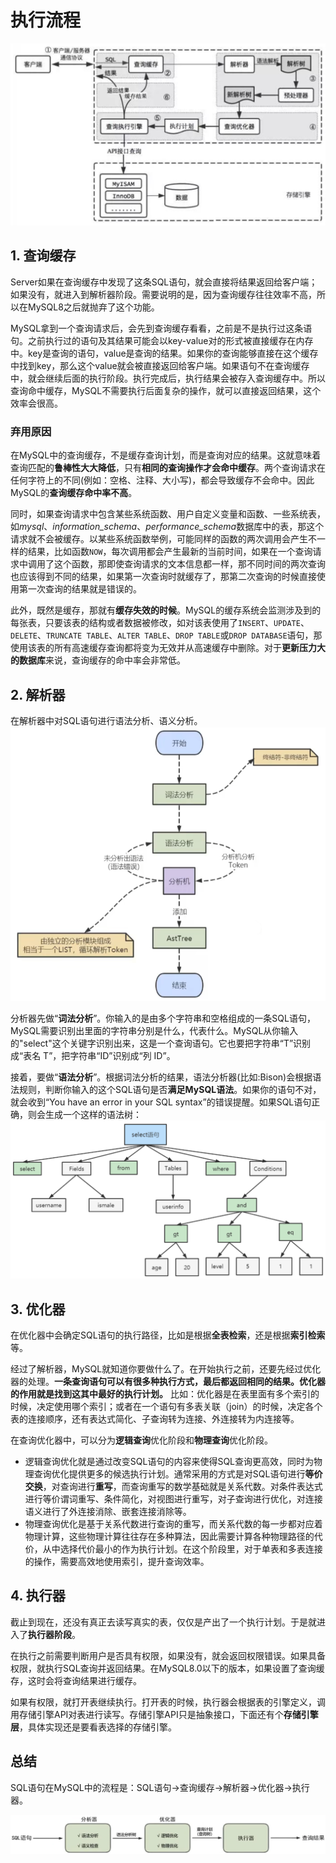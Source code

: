 # 执行流程

![SQL执行流程+20231204192038](https://raw.githubusercontent.com/loli0con/picgo/master/images/SQL执行流程+20231204192038.png+2023-12-04-19-20-39)

## 1. 查询缓存
Server如果在查询缓存中发现了这条SQL语句，就会直接将结果返回给客户端；如果没有，就进入到解析器阶段。需要说明的是，因为查询缓存往往效率不高，所以在MySQL8之后就抛弃了这个功能。

MySQL拿到一个查询请求后，会先到查询缓存看看，之前是不是执行过这条语句。之前执行过的语句及其结果可能会以key-value对的形式被直接缓存在内存中。key是查询的语句，value是查询的结果。如果你的查询能够直接在这个缓存中找到key，那么这个value就会被直接返回给客户端。如果语句不在查询缓存中，就会继续后面的执行阶段。执行完成后，执行结果会被存入查询缓存中。所以查询命中缓存，MySQL不需要执行后面复杂的操作，就可以直接返回结果，这个效率会很高。

### 弃用原因
在MySQL中的查询缓存，不是缓存查询计划，而是查询对应的结果。这就意味着查询匹配的**鲁棒性大大降低**，只有**相同的查询操作才会命中缓存**。两个查询请求在任何字符上的不同(例如：空格、注释、大小写)，都会导致缓存不会命中。因此MySQL的**查询缓存命中率不高**。

同时，如果查询请求中包含某些系统函数、用户自定义变量和函数、一些系统表，如*mysql*、*information_schema*、*performance_schema*数据库中的表，那这个请求就不会被缓存。以某些系统函数举例，可能同样的函数的两次调用会产生不一样的结果，比如函数`NOW`，每次调用都会产生最新的当前时间，如果在一个查询请求中调用了这个函数，那即使查询请求的文本信息都一样，那不同时间的两次查询也应该得到不同的结果，如果第一次查询时就缓存了，那第二次查询的时候直接使用第一次查询的结果就是错误的。

此外，既然是缓存，那就有**缓存失效的时候**。MySQL的缓存系统会监测涉及到的每张表，只要该表的结构或者数据被修改，如对该表使用了`INSERT`、`UPDATE`、`DELETE`、`TRUNCATE TABLE`、`ALTER TABLE`、`DROP TABLE`或`DROP DATABASE`语句，那使用该表的所有高速缓存查询都将变为无效并从高速缓存中删除。对于**更新压力大的数据库**来说，查询缓存的命中率会非常低。

## 2. 解析器
在解析器中对SQL语句进行语法分析、语义分析。
![SQL执行流程+20250207164204](https://raw.githubusercontent.com/loli0con/picgo/master/images/SQL执行流程+20250207164204.png+2025-02-07-16-42-05)

分析器先做“**词法分析**”。你输入的是由多个字符串和空格组成的一条SQL语句，MySQL需要识别出里面的字符串分别是什么，代表什么。MySQL从你输入的"select"这个关键字识别出来，这是一个查询语句。它也要把字符串“T”识别成“表名 T”，把字符串“ID”识别成“列 ID”。

接着，要做“**语法分析**”。根据词法分析的结果，语法分析器(比如:Bison)会根据语法规则，判断你输入的这个SQL语句是否**满足MySQL语法**。如果你的语句不对，就会收到“You have an error in your SQL syntax”的错误提醒。如果SQL语句正确，则会生成一个这样的语法树：
![SQL执行流程+20231205120426](https://raw.githubusercontent.com/loli0con/picgo/master/images/SQL执行流程+20231205120426.png+2023-12-05-12-04-27)

## 3. 优化器
在优化器中会确定SQL语句的执行路径，比如是根据**全表检索**，还是根据**索引检索**等。

经过了解析器，MySQL就知道你要做什么了。在开始执行之前，还要先经过优化器的处理。**一条查询语句可以有很多种执行方式，最后都返回相同的结果。优化器的作用就是找到这其中最好的执行计划。** 比如：优化器是在表里面有多个索引的时候，决定使用哪个索引；或者在一个语句有多表关联（join）的时候，决定各个表的连接顺序，还有表达式简化、子查询转为连接、外连接转为内连接等。

在查询优化器中，可以分为**逻辑查询**优化阶段和**物理查询**优化阶段。
* 逻辑查询优化就是通过改变SQL语句的内容来使得SQL查询更高效，同时为物理查询优化提供更多的候选执行计划。通常采用的方式是对SQL语句进行**等价交换**，对查询进行**重写**，而查询重写的数学基础就是关系代数。对条件表达式进行等价谓词重写、条件简化，对视图进行重写，对子查询进行优化，对连接语义进行了外连接消除、嵌套连接消除等。
* 物理查询优化是基于关系代数进行查询的重写，而关系代数的每一步都对应着物理计算，这些物理计算往往存在多种算法，因此需要计算各种物理路径的代价，从中选择代价最小的作为执行计划。在这个阶段里，对于单表和多表连接的操作，需要高效地使用索引，提升查询效率。

## 4. 执行器
截止到现在，还没有真正去读写真实的表，仅仅是产出了一个执行计划。于是就进入了**执行器阶段**。

在执行之前需要判断用户是否具有权限，如果没有，就会返回权限错误。如果具备权限，就执行SQL查询并返回结果。在MySQL8.0以下的版本，如果设置了查询缓存，这时会将查询结果进行缓存。

如果有权限，就打开表继续执行。打开表的时候，执行器会根据表的引擎定义，调用存储引擎API对表进行读写。存储引擎API只是抽象接口，下面还有个**存储引擎层**，具体实现还是要看表选择的存储引擎。

## 总结
SQL语句在MySQL中的流程是：SQL语句->查询缓存->解析器->优化器->执行器。

![SQL执行流程+20240227133802](https://raw.githubusercontent.com/loli0con/picgo/master/images/SQL执行流程+20240227133802.png+2024-02-27-13-38-03)